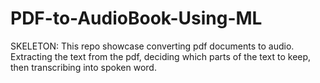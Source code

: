 # PDF-to-AudioBook-Using-ML
SKELETON: This repo showcase converting pdf documents to audio. Extracting the text from the pdf, deciding which parts of the text to keep, then transcribing into spoken word.
